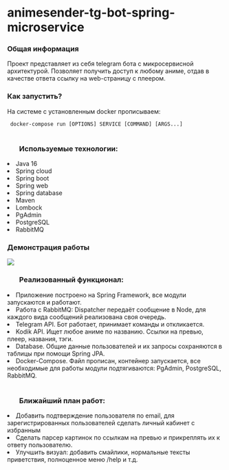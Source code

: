 # animesender-tg-bot-spring-microservice
<h3>Общая информация</h3>
<p>Проект представляет из себя telegram бота с микросервисной архитектурой. Позволяет получить доступ к любому аниме, 
отдав в качестве ответа ссылку на web-страницу с плеером.</p>
<h3>Как запустить?</h3>
<p>На системе с установленным docker прописываем:</p>
<code> docker-compose run [OPTIONS] SERVICE [COMMAND] [ARGS...]
</code>
<br>
<h3><ul>Используемые технологии:</h3>
<li>Java 16</li>
<li>Spring cloud</li>
<li>Spring boot</li>
<li>Spring web</li>
<li>Spring database</li>
<li>Maven</li>
<li>Lombock</li>
<li>PgAdmin</li>
<li>PostgreSQL</li>
<li>RabbitMQ</li>
</ul>

<h3>Демонстрация работы</h3>
<img src="https://user-images.githubusercontent.com/98654361/218311330-250b4f62-5b70-480f-8658-e601f0b4bb7a.png"></img>
<br>
<h3><ul>Реализованный функционал:</h3>
<li>Приложение построено на Spring Framework, все модули запускаются и работают.</li>
<li>Работа с RabbitMQ: Dispatcher передаёт сообщение в Node, для каждого вида сообщений реализована своя очередь.</li>
<li>Telegram API. Бот работает, принимает команды и откликается.</li>
<li>Kodik API. Ищет любое аниме по названию. Ссылки на превью, плеер, названия, тэги.</li>
<li>Database. Общие данные пользователей и их запросы сохраняются в таблицы при помощи Spring JPA.</li>
<li>Docker-Compose. Файл прописан, контейнер запускается, все необходимые для работы модули подтягиваются: PgAdmin, PostgreSQL, RabbitMQ.</li>
</ul>
<br>
<h3><ul>Ближайший план работ:</h3>
<li>Добавить подтверждение пользователя по email, для зарегистрированных пользователей сделать личный кабинет с избранным</li>
<li>Сделать парсер картинок по ссылкам на превью и прикреплять их к ответу пользователю.</li>
<li>Улучшить визуал: добавить смайлики, нормальные тексты приветствия, полноценное меню /help и т.д.</li>
</ul>
